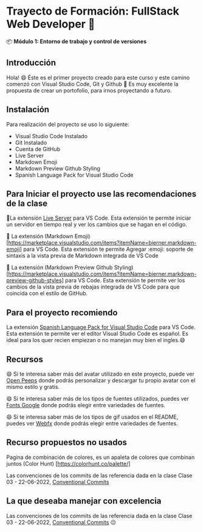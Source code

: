 # Trayecto de Formación: FullStack Web Developer :rocket:

:package: **Módulo 1: Entorno de trabajo y control de versiones**

## Introducción
Hola! :smile: Éste es el primer proyecto creado para este curso y este camino comenzó con Visual Studio Code, Git y Github :clap:
Es muy excelente la propuesta de crear un portofolio, para irnos proyectando a futuro.


## Instalación

Para realización del proyecto se uso lo siguiente:

- Visual Studio Code Instalado
- Git Instalado
- Cuenta de GitHub 
- Live Server
- Markdown Emoji
- Markdown Preview Github Styling
- Spanish Language Pack for Visual Studio Code

## Para Iniciar el proyecto use las recomendaciones de la clase

:pencil:La extensión [Live Server](https://marketplace.visualstudio.com/items?itemName=ritwickdey.LiveServer) para VS Code. Esta extensión te permite iniciar un servidor en tiempo real y ver los cambios que se hagan en el código.

:pencil: La extensión (Markdown Emoji) [https://marketplace.visualstudio.com/items?itemName=bierner.markdown-emoji] para VS Code. Esta extensión te permite Agregar :emoji: soporte de sintaxis a la vista previa de Markdown integrada de VS Code

:pencil: La extensión (Markdown Preview Github Styling) [https://marketplace.visualstudio.com/items?itemName=bierner.markdown-preview-github-styles] para VS Code. Esta extensión te permite  ver los cambios de la vista previa de rebajas integrada de VS Code para que coincida con el estilo de GitHub.

## Para el proyecto recomiendo 

La extensión [Spanish Language Pack for Visual Studio Code](https://marketplace.visualstudio.com/items?itemName=MS-CEINTL.vscode-language-pack-es) para VS Code. Esta extensión te permite ver el editor Visual Studio Code es español. Es ideal para los quer recien empiezan o no manejan muy bien el ingles.:smile:

## Recursos

:smile: Si te interesa saber más del avatar utilizado en este proyecto, puede ver [Open Peeps](https://www.openpeeps.com) donde podrás personalizar y descargar tu propio avatar con el mismo estilo y gratis.

:smile: Si te interesa saber más de los tipos de fuentes utilizados, puedes ver [Fonts Google](https://fonts.google.com/) donde podrás elegir entre variedades de fuentes.

:smile: Si te interesa saber más de los tipos de gif usados en el README, puedes ver [Webfx](https://www.webfx.com/tools/emoji-cheat-sheet/) donde podrás elegir entre variedades de fuentes.

## Recurso propuestos no usados
 Pagina de combinación de colores, es un apaleta de colores que combinan juntos (Color Hunt) [https://colorhunt.co/palette/]

Las convenciones de los commits  de las referencia dada en la clase Clase 03 - 22-06-2022, [Conventional Commits](https://www.conventionalcommits.org/en/v1.0.0/)

## La que deseaba manejar con excelencia

Las convenciones de los commits  de las referencia dada en la clase Clase 03 - 22-06-2022, [Conventional Commits](https://www.conventionalcommits.org/en/v1.0.0/) :pensive: